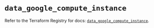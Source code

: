 # `data_google_compute_instance`

Refer to the Terraform Registry for docs: [`data_google_compute_instance`](https://registry.terraform.io/providers/hashicorp/google/6.30.0/docs/data-sources/compute_instance).
